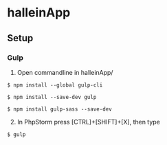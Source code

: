 # halleinApp
## Setup
### Gulp
1. Open commandline in halleinApp/
```
$ npm install --global gulp-cli
 
$ npm install --save-dev gulp
 
$ npm install gulp-sass --save-dev
```
2. In PhpStorm press [CTRL]+[SHIFT]+[X], then type
```
$ gulp
```